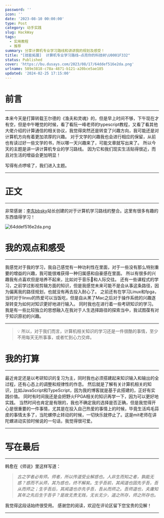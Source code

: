 ```yaml
---
password: ''
icon: ''
date: '2023-08-10 00:00:00'
type: Post
category: 动手实践
slug: HackWay
tags:
  - 实用教程
  - 推荐
summary: 分享计算机专业学习路线和讲讲我的规划及感受！
title: "[技能拓展]  计算机专业学习路线—点亮你的科技树\U0001F332"
status: Published
cover: 'https://bu.dusays.com/2023/08/17/64ddef516e2da.png'
urlname: 589e3818-c78a-4871-b121-a20bce5ae185
updated: '2024-02-25 17:15:00'
---
```


# 前言


---


  本来今天是打算转载王尔德的《渔夫和灵魂》的，但是早上时间不够，下午现在才有空，但是中午睡觉的时候，看了看阮一峰老师的typescript教程，又看了看其他大佬介绍的计算通信的相关协议，我觉得突然还是转变了兴趣方向，我可能还是对计算机方向有着更加浓厚的兴趣。
  对于文学的兴趣我也会进行相应的保留，从前也有读过好一些文学的书，所以哪一天兴趣来了，可能文章就写出来了。
  所以今天的主题是讲一讲计算机专业的学习路线。
  因为它和我们现实生活贴得很近，而且对生活的增益会更加明显！


  写得有点啰嗦了，我们进入主题。


---


# 正文


---


  非常感谢：[李东bbsky](https://hackway.org/docs/cs/intro)站长创建的对于计算机学习路线的整合。这里有很多有趣的东西值得学习！


![64ddef516e2da.png](https://bu.dusays.com/2023/08/17/64ddef516e2da.png)


# 我的观点和感受


---


  我感觉对于我的学习，我自己感觉有一种功利性在里面，对于一些没有那么特别重要的增益的兴趣，我可能很难获得一种归属感和自豪感在里面。
  所以有很多的兴趣我有点喜欢但是培养不起来，比如对于音乐🎵和人际交往。
  还有一些课程式的学习，之前学过影视剪辑方面的知识，但是我感觉未来可能不是会从事这条路径，因为偏离我的路径规划，也就没有再去投入耐心了。
 之前还有在学习Linux和fpga，当时对于linxu的热爱可以当饭吃，但是自从黑了Mac之后对于操作系统的兴趣逐渐转变为如何对知识更好地进行输入。
  同时我也在进行着一些考研知识的学习。
  我是有一些比较独立的思想融入在我对于人生选择路径的探索当中，我试图葆有对于知识原初的兴趣。


---


> 💡   所以，对于我们而言，计算机相关知识的学习还是一件很酷的事情，至少不用每天无所事事，或者忙到心力交瘁。


# 我的打算


---


  最近肯定还是以考研知识的复习为主，同时我也必须搭建起来知识输入和输出的全过程，还有心态上的调整和规律性的作息。
  然后就是了解有关计算机相关的知识，比如JavaScript和TypeScript，因为我的博客就是基于此搭建的，正好有实践价值。
  同时有时间我还是会把野火FPGA相关的知识再学一下，因为可以更好地实践。
  当然时间也肯定是有限的，我也不确定我的选择是否正确，但是我觉得开心是很重要的一件事情，尤其是在投入自己热爱的事情上的时候，毕竟生活鸡毛蒜皮的事情太多了，当陀螺停止转动的时候，一切快乐就停止了。这是mit老师在讲陀螺进动实验时候说的一句话，我觉得很可爱。


---


# 写在最后


---


  韩愈在《师说》里这样写道：


> _古之学者必有师。师者，所以传道受业解惑也。人非生而知之者，孰能无惑？惑而不从师，其为惑也，终不解矣。生乎吾前，其闻道也固先乎吾，吾从而师之；生乎吾后，其闻道也亦先乎吾，吾从而师之。吾师道也，夫庸知其年之先后生于吾乎？是故无贵无贱，无长无少，道之所存，师之所存也。_


  我觉得这段话始终很受用。
  感谢您的阅读，欢迎在评论区留下您宝贵的见解！


---

